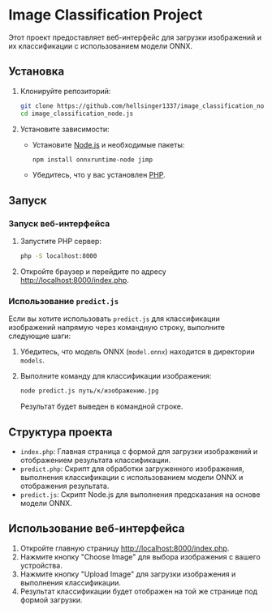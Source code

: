 # Image Classification Project

Этот проект предоставляет веб-интерфейс для загрузки изображений и их классификации с использованием модели ONNX.

## Установка

1. Клонируйте репозиторий:

    ```bash
    git clone https://github.com/hellsinger1337/image_classification_node.js.git
    cd image_classification_node.js
    ```

2. Установите зависимости:

    - Установите [Node.js](https://nodejs.org/) и необходимые пакеты:

        ```bash
        npm install onnxruntime-node jimp
        ```

    - Убедитесь, что у вас установлен [PHP](https://www.php.net/).

## Запуск

### Запуск веб-интерфейса

1. Запустите PHP сервер:

    ```bash
    php -S localhost:8000
    ```

2. Откройте браузер и перейдите по адресу [http://localhost:8000/index.php](http://localhost:8000/index.php).

### Использование `predict.js`

Если вы хотите использовать `predict.js` для классификации изображений напрямую через командную строку, выполните следующие шаги:

1. Убедитесь, что модель ONNX (`model.onnx`) находится в директории `models`.

2. Выполните команду для классификации изображения:

    ```bash
    node predict.js путь/к/изображению.jpg
    ```

    Результат будет выведен в командной строке.

## Структура проекта

- `index.php`: Главная страница с формой для загрузки изображений и отображением результата классификации.
- `predict.php`: Скрипт для обработки загруженного изображения, выполнения классификации с использованием модели ONNX и отображения результата.
- `predict.js`: Скрипт Node.js для выполнения предсказания на основе модели ONNX.

## Использование веб-интерфейса

1. Откройте главную страницу [http://localhost:8000/index.php](http://localhost:8000/index.php).
2. Нажмите кнопку "Choose Image" для выбора изображения с вашего устройства.
3. Нажмите кнопку "Upload Image" для загрузки изображения и выполнения классификации.
4. Результат классификации будет отображен на той же странице под формой загрузки.
